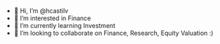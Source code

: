 - 👋 Hi, I’m @hcastilv
- 👀 I’m interested in Finance
- 🌱 I’m currently learning Investment
- 💞️ I’m looking to collaborate on Finance, Research, Equity Valuation :)

<!---
hcastilv/hcastilv is a ✨ special ✨ repository because its `README.md` (this file) appears on your GitHub profile.
You can click the Preview link to take a look at your changes.
--->
